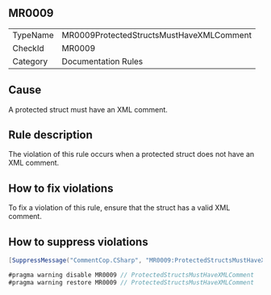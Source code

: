 ## MR0009

<table>
<tr>
  <td>TypeName</td>
  <td>MR0009ProtectedStructsMustHaveXMLComment</td>
</tr>
<tr>
  <td>CheckId</td>
  <td>MR0009</td>
</tr>
<tr>
  <td>Category</td>
  <td>Documentation Rules</td>
</tr>
</table>

## Cause

A protected struct must have an XML comment.

## Rule description

The violation of this rule occurs when a protected struct does not have an XML comment.

## How to fix violations

To fix a violation of this rule, ensure that the struct has a valid XML comment.

## How to suppress violations

```csharp
[SuppressMessage("CommentCop.CSharp", "MR0009:ProtectedStructsMustHaveXMLComment", Justification = "Reviewed.")]
```

```csharp
#pragma warning disable MR0009 // ProtectedStructsMustHaveXMLComment
#pragma warning restore MR0009 // ProtectedStructsMustHaveXMLComment
```